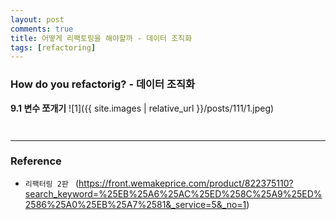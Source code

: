 ```yaml
---
layout: post
comments: true
title: 어떻게 리팩토링을 해야할까 - 데이터 조직화
tags: [refactoring]
---
```


### How do you refactorig? - 데이터 조직화

**9.1 변수 쪼개기**
![1]({{ site.images | relative_url }}/posts/111/1.jpeg) 

```js
```

```js
```

---

### Reference

- `리팩터링 2판 ` 
(https://front.wemakeprice.com/product/822375110?search_keyword=%25EB%25A6%25AC%25ED%258C%25A9%25ED%2586%25A0%25EB%25A7%2581&_service=5&_no=1)